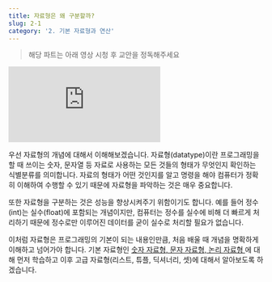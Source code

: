```yaml
---
title: 자료형은 왜 구분할까?
slug: 2-1
category: '2. 기본 자료형과 연산'
---
```


> 해당 파트는 아래 영상 시청 후 교안을 정독해주세요

<iframe class="w-full" style="aspect-ratio: 16 / 9;" src="https://www.youtube.com/embed/Np0PQhQQY2c" title="YouTube video player" frameborder="0" allow="accelerometer; autoplay; clipboard-write; encrypted-media; gyroscope; picture-in-picture" allowfullscreen></iframe>

우선 자료형의 개념에 대해서 이해해보겠습니다. 자료형(datatype)이란 프로그래밍을 할 때 쓰이는 숫자, 문자열 등 자료로 사용하는 모든 것들의 형태가 무엇인지 확인하는 식별분류를 의미합니다. 자료의 형태가 어떤 것인지를 알고 명령을 해야 컴퓨터가 정확히 이해하여 수행할 수 있기 때문에 자료형을 파악하는 것은 매우 중요합니다. 

또한 자료형을 구분하는 것은 성능을 향상시켜주기 위함이기도 합니다.  예를 들어 정수(int)는 실수(float)에 포함되는 개념이지만, 컴퓨터는 정수를 실수에 비해 더 빠르게 처리하기 때문에 정수로만 이루어진 데이터를 굳이 실수로 처리할 필요가 없습니다. 

이처럼 자료형은 프로그래밍의 기본이 되는 내용인만큼, 처음 배울 때 개념을 명확하게 이해하고 넘어가야 합니다. 기본 자료형인 <u> 숫자 자료형, 문자 자료형, 논리 자료형 </u>에 대해 먼저 학습하고 이후 고급 자료형(리스트, 튜플, 딕셔너리, 셋)에 대해서 알아보도록 하겠습니다. 
